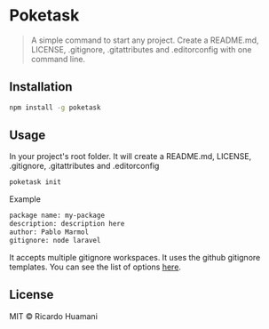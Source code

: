 # Poketask
> A simple command to start any project. Create a README.md, LICENSE, .gitignore, .gitattributes and .editorconfig with one command line.

## Installation
```bash
npm install -g poketask
```

## Usage
In your project's root folder. It will create a README.md, LICENSE, .gitignore, .gitattributes and .editorconfig
```bash
poketask init
```
Example
```bash
package name: my-package
description: description here
author: Pablo Marmol
gitignore: node laravel
```
It accepts multiple gitignore workspaces. It uses the github gitignore templates. You can see the list of options [here](https://github.com/github/gitignore).

## License
MIT &copy; Ricardo Huamani

